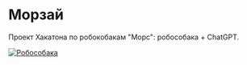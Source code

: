 # Морзай

Проект Хакатона по робокобакам "Морс": робособака  + ChatGPT.

[![Робособака](http://img.youtube.com/vi/c0s2pvRr4qk/hqdefault.jpg)](https://youtu.be/c0s2pvRr4qk)

